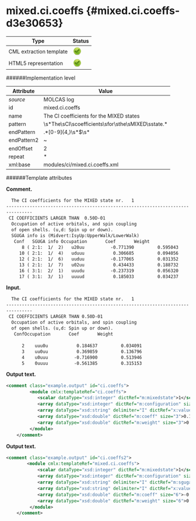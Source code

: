 # mixed.ci.coeffs {#mixed.ci.coeffs-d3e30653}


| Type                                                                                                                                                                                                  | Status                                                                                                                                                                                                |
|----|----|
| CML extraction template                                                                                                                                                                               | ![](/imgs/Total.png)                                                                                                                                                                                  |
| HTML5 representation                                                                                                                                                                                  | ![](/imgs/Total.png)                                                                                                                                                                                  |

######Implementation level

| Attribute                                                                                                                                                                                             | Value                                                                                                                                                                                                 |
|----|----|
| *source*                                                                                                                                                                                              | MOLCAS log                                                                                                                                                                                            |
| id                                                                                                                                                                                                    | mixed.ci.coeffs                                                                                                                                                                                       |
| name                                                                                                                                                                                                  | The CI coefficients for the MIXED states                                                                                                                                                              |
| pattern                                                                                                                                                                                               | \\s\*The\\sCI\\scoefficients\\sfor\\sthe\\sMIXED\\sstate.\*                                                                                                                                           |
| endPattern                                                                                                                                                                                            | .\*\[0-9\]{4,}\\s\*\$\\s\*                                                                                                                                                                            |
| endPattern2                                                                                                                                                                                           | \~                                                                                                                                                                                                    |
| endOffset                                                                                                                                                                                             | 2                                                                                                                                                                                                     |
| repeat                                                                                                                                                                                                | \*                                                                                                                                                                                                    |
| xml:base                                                                                                                                                                                              | modules/ci/mixed.ci.coeffs.xml                                                                                                                                                                        |

######Template attributes

**Comment.**

      The CI coefficients for the MIXED state nr.   1
    --------------------------------------------------------------------------------
     CI COEFFICIENTS LARGER THAN  0.50D-01
      Occupation of active orbitals, and spin coupling
      of open shells. (u,d: Spin up or down).
      SGUGA info is (Midvert:IsyUp:UpperWalk/LowerWalk)
       Conf   SGUGA info Occupation       Coef       Weight
          8 ( 2:1:  1/  2)   u20uu          -0.771390         0.595043
         10 ( 2:1:  1/  4)   uduuu           0.306685         0.094056
         12 ( 2:1:  1/  6)   uuduu          -0.177065         0.031352
         13 ( 2:1:  1/  7)   u02uu           0.434433         0.188732
         16 ( 3:1:  2/  1)   uuudu          -0.237319         0.056320
         17 ( 3:1:  3/  1)   uuuud           0.185033         0.034237
     
        

**Input.**

      The CI coefficients for the MIXED state nr.   1
    --------------------------------------------------------------------------------
     CI COEFFICIENTS LARGER THAN 0.50D-01
      Occupation of active orbitals, and spin coupling
      of open shells. (u,d: Spin up or down).
       ConfOccupation       Coef       Weight                                       
      
          2    uuu0u           0.184637         0.034091
          3    uu0uu           0.369859         0.136796
          4    u0uuu          -0.716900         0.513946
          5    0uuuu          -0.561385         0.315153

        

**Output text.**

```xml
<comment class="example.output" id="ci.coeffs">
         <module cmlx:templateRef="ci.coeffs">
            <scalar dataType="xsd:integer" dictRef="m:mixedstate">1</scalar>
            <array dataType="xsd:integer" dictRef="m:configuration" size="3">2 3 4</array>
            <array dataType="xsd:string" delimiter="I" dictRef="x:value" size="3">uuu0uIuu0uuIu0uuu</array>
            <array dataType="xsd:double" dictRef="m:coeff" size="3">0.184637 0.369859 -0.716900</array>
            <array dataType="xsd:double" dictRef="m:weight" size="3">0.034091 0.136796 0.513946</array>
         </module>
    </comment>
```

**Output text.**

```xml
<comment class="example.output" id="ci.coeffs2">
        <module cmlx:templateRef="mixed.ci.coeffs">                
            <scalar dataType="xsd:integer" dictRef="m:mixedstate">1</scalar>
            <array dataType="xsd:integer" dictRef="m:configuration" size="6">8 10 12 13 16 17</array>
            <array dataType="xsd:string" delimiter="I" dictRef="m:sguga" size="6">2:1:  1/  2I2:1:  1/  4I2:1:  1/  6I2:1:  1/  7I3:1:  2/  1I3:1:  3/  1</array>
            <array dataType="xsd:string" delimiter="I" dictRef="x:value" size="6">u20uuIuduuuIuuduuIu02uuIuuuduIuuuud</array>
            <array dataType="xsd:double" dictRef="m:coeff" size="6">-0.771390 0.306685 -0.177065 0.434433 -0.237319 0.185033</array>
            <array dataType="xsd:double" dictRef="m:weight" size="6">0.595043 0.094056 0.031352 0.188732 0.056320 0.034237</array>
         </module>
    </comment>
```
